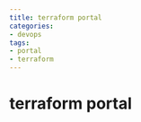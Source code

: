 ```yaml
---
title: terraform portal
categories:
- devops
tags:
- portal
- terraform
---
```


# terraform portal
